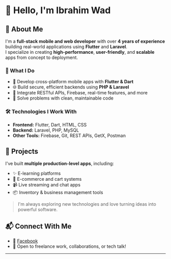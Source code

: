 # 👋 Hello, I'm Ibrahim Wad

## 💼 About Me
I'm a **full-stack mobile and web developer** with over **4 years of experience** building real-world applications using **Flutter** and **Laravel**.  
I specialize in creating **high-performance**, **user-friendly**, and **scalable** apps from concept to deployment.

### 🚀 What I Do
- 📱 Develop cross-platform mobile apps with **Flutter & Dart**
- 🌐 Build secure, efficient backends using **PHP & Laravel**
- 🔄 Integrate RESTful APIs, Firebase, real-time features, and more
- 🧠 Solve problems with clean, maintainable code

### 🛠️ Technologies I Work With
- **Frontend:** Flutter, Dart, HTML, CSS  
- **Backend:** Laravel, PHP, MySQL  
- **Other Tools:** Firebase, Git, REST APIs, GetX, Postman  

## 📱 Projects
I've built **multiple production-level apps**, including:
- ✨ E-learning platforms
- 🛒 E-commerce and cart systems
- 📹 Live streaming and chat apps
- 📦 Inventory & business management tools

> I'm always exploring new technologies and love turning ideas into powerful software.

## 📬 Connect With Me
- 🔗 [Facebook](https://www.facebook.com/profile.php?id=100015024482617)
- 💬 Open to freelance work, collaborations, or tech talk!

---

<!---
IbrahimWad/IbrahimWad is a ✨ special ✨ repository because its `README.md` (this file) appears on your GitHub profile.
You can click the Preview link to take a look at your changes.
--->
